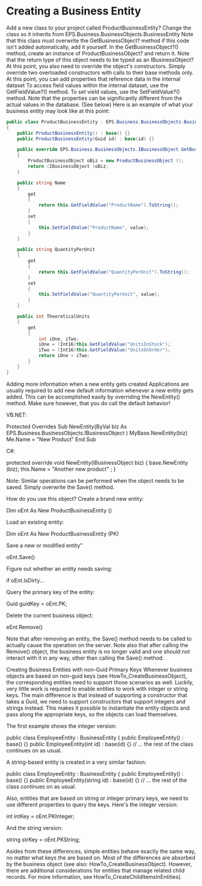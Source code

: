 # Creating a Business Entity

Add a new class to your project called ProductBusinessEntity?
Change the class so it inherits from EPS.Business.BusinessObjects.BusinessEntity
Note that this class must overwrite the GetBusinessObject? method if this code isn't added automatically, add it yourself.
In the GetBusinessObject?() method, create an instance of ProductBusinessObject? and return it.
Note that the return type of this object needs to be typed as an IBusinessObject?
At this point, you also need to override the object's constructors.
Simply override  two overloaded constructors with calls to their base methods only.
At this point, you can add properties that reference data in the internal dataset
To access field values within the internal dataset, use the GetFieldValue?() method.
To set vield values, use the SetFieldValue?() method.
Note that the properties can be significantly different from the actual values in the database. (See below)
Here is an example of what your business entity may look like at this point:

```cs
public class ProductBusinessEntity : EPS.Business.BusinessObjects.BusinessEntity 
{
    public ProductBusinessEntity() : base() {}
    public ProductBusinessEntity(Guid id) : base(id) {}

    public override EPS.Business.BusinessObjects.IBusinessObject GetBusinessObject()
    {
        ProductBusinessObject oBiz = new ProductBusinessObject ();
        return (IBusinessObject )oBiz;
    }

    public string Name
    {
        get
        {
            return this.GetFieldValue("ProductName").ToString();
        }
        set
        {
            this.SetFieldValue("ProductName", value);
        }
    }

    public string QuantityPerUnit
    {
        get
        {
            return this.GetFieldValue("QuantityPerUnit").ToString();
        }
        set
        {
            this.SetFieldValue("QuantityPerUnit", value);
        }
    }

    public int TheoreticalUnits
    {
        get
        {
            int iOne, iTwo;
            iOne = (Int16)this.GetFieldValue("UnitsInStock");
            iTwo = (Int16)this.GetFieldValue("UnitsOnOrder");
            return iOne + iTwo;
        }
    }
}
```
 

Adding more information when a new entity gets created
Applications are usually required to add new default information whenever a new entity gets added. This can be accomplished easily by overriding the NewEntity() method. Make sure however, that you do call the default behavior!

VB.NET:

Protected Overrides Sub NewEntity(ByVal biz As EPS.Business.BusinessObjects.IBusinessObject )
    MyBase.NewEntity(biz)
    Me.Name = "New Product" 
End Sub

C#:

protected override void NewEntity(IBusinessObject biz)
{
    base.NewEntity (biz);
    this.Name = "Another new product" ;
}

Note: Similar operations can be performed when the object needs to be saved. Simply overwrite the Save() method.

How do you use this object?
Create a brand new entity:

Dim oEnt As New ProductBusinessEntity ()

Load an existing entity:

Dim oEnt As New ProductBusinessEntity (PK)

Save a new or modified entity"

oEnt.Save()

Figure out whether an entity needs saving:

if oEnt.IsDirty...

Query the primary key of the entity:

Guid guidKey = oEnt.PK;

Delete the current business object:

eEnt.Remove()

Note that after removing an entity, the Save() method needs to be called to actually cause the operation on the server. Note also that after calling the Remove() object, the business entity is no longer valid and one should not interact with it in any way, other than calling the Save() method.

 

Creating Business Entities with non-Guid Primary Keys
Whenever business objects are based on non-guid keys (see HowTo_CreateBusinessObject), the corresponding entities need to support those scenarios as well. Luckily, very little work is required to enable entities to work with integer or string keys. The main difference is that instead of supporting a constructor that takes a Guid, we need to support constructors that support integers and strings instead. This makes it possible to instantiate the entity objects and pass along the appropriate keys, so the objects can load themselves.

The first example shows the integer version:

public class EmployeeEntity : BusinessEntity 
{
   public EmployeeEntity() : base() {}
   public EmployeeEntity(int id) : base(id) {}
   // ... the rest of the class continues on as usual.

A string-based entity is created in a very similar fashion:

public class EmployeeEntity : BusinessEntity 
{
   public EmployeeEntity() : base() {}
   public EmployeeEntity(string id) : base(id) {}
   // ... the rest of the class continues on as usual.

Also, entities that are based on string or integer primary keys, we need to use different properties to query the keys. Here's the integer version:

int intKey = oEnt.PKInteger;

And the string version:

string strKey = oEnt.PKString;

Asides from these differences, simple entities behave exactly the same way, no matter what keys the are based on. Most of the differences are absorbed by the business object (see also: HowTo_CreateBusinessObject). However, there are additional considerations for entities that manage related child records. For more information, see HowTo_CreateChildItemsInEntities).
